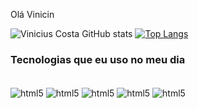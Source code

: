 Olá Vinicin 

![Vinicius Costa GitHub stats](https://github-readme-stats.vercel.app/api?username=vinicincosta&show_icons=true&theme=tokyonight)
[![Top Langs](https://github-readme-stats.vercel.app/api/top-langs/?username=vinicincosta&langs_count=8)](https://github.com/anuraghazra/github-readme-stats)

### Tecnologias que eu uso no meu dia

<div style="display: inline_block"></br>

<img align="center" alt="html5" src="https://encrypted-tbn0.gstatic.com/images?q=tbn:ANd9GcTkQqh5ldA3rAHmQZd7zeovoc-4w0xBZ_ZxCw&s">

<img align="center" alt="html5" src="https://prosimples.com/wp-content/uploads/2024/01/html.png">


<img align="center" alt="html5" src="https://encrypted-tbn0.gstatic.com/images?q=tbn:ANd9GcRuHnJDLOcdm_0b6N6kNj-1OvO9KhKYgqIy0w&s">

<img align="center" alt="html5" src="https://devio2023-media.developers.io/wp-content/uploads/2023/12/flet-1-960x504.jpg">


<img align="center" alt="html5" src="https://encrypted-tbn0.gstatic.com/images?q=tbn:ANd9GcR9c01S6mDjzJA_z4NSwaNYkmTBWrBC2sHwHA&s">



</div>
